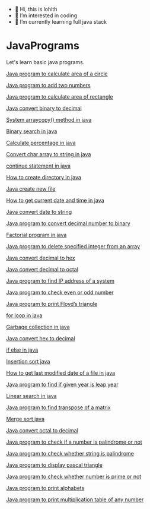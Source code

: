 - 👋 Hi, this is lohith
- 👀 I’m interested in coding
- 🌱 I’m currently learning full java stack

# JavaPrograms
Let's learn basic java programs.

[Java program to calculate area of a circle](https://www.flowerbrackets.com/java-program-calculate-area-of-circle/)

[Java program to add two numbers](https://www.flowerbrackets.com/java-program-to-add-two-numbers/)

[Java program to calculate area of rectangle](https://www.flowerbrackets.com/java-program-calculate-area-of-rectangle/)

[Java convert binary to decimal](https://www.flowerbrackets.com/binary-to-decimal-java/)

[System arraycopy() method in java](https://www.flowerbrackets.com/system-arraycopy-method-java/)

[Binary search in java](https://www.flowerbrackets.com/binary-search-java/)

[Calculate percentage in java](https://www.flowerbrackets.com/java-calculate-percentage/)

[Convert char array to string in java](https://www.flowerbrackets.com/convert-char-array-to-string-java/)

[continue statement in java](https://www.flowerbrackets.com/continue-statement-java/)

[How to create directory in java](https://www.flowerbrackets.com/how-to-create-directory-java/)

[Java create new file](https://www.flowerbrackets.com/java-create-new-file/)

[How to get current date and time in java](https://www.flowerbrackets.com/how-to-get-current-date-time-in-java/)

[Java convert date to string](https://www.flowerbrackets.com/java-date-to-string/)

[Java program to convert decimal number to binary](https://www.flowerbrackets.com/java-program-convert-decimal-number-to-binary/)

[Factorial program in java](https://www.flowerbrackets.com/factorial-program-in-java/)

[Java program to delete specified integer from an array](https://www.flowerbrackets.com/java-program-to-delete-specified-integer-from-array/)

[Java convert decimal to hex](https://www.flowerbrackets.com/java-convert-decimal-to-hex/)

[Java convert decimal to octal](https://www.flowerbrackets.com/decimal-to-octal-java/)

[Java program to find IP address of a system](https://www.flowerbrackets.com/java-program-to-find-ip-address/)

[Java program to check even or odd number](https://www.flowerbrackets.com/java-program-to-find-even-or-odd/)

[Java program to print Floyd’s triangle](https://www.flowerbrackets.com/java-program-to-print-floyds-triangle/)

[for loop in java](https://www.flowerbrackets.com/for-loop-in-java/)

[Garbage collection in java](https://www.flowerbrackets.com/garbage-collection-in-java/)

[Java convert hex to decimal](https://www.flowerbrackets.com/java-convert-hex-to-decimal/)

[if else in java](https://www.flowerbrackets.com/if-else-java/)

[Insertion sort java](https://www.flowerbrackets.com/insertion-sort-java/)

[How to get last modified date of a file in java](https://www.flowerbrackets.com/how-to-get-file-last-modified-date-in-java/)

[Java program to find if given year is leap year](https://www.flowerbrackets.com/java-program-to-find-if-given-year-is-leap-year/)

[Linear search in java](https://www.flowerbrackets.com/linear-search-java/)

[Java program to find transpose of a matrix](https://www.flowerbrackets.com/java-program-to-find-transpose-of-a-matrix/)

[Merge sort java](https://www.flowerbrackets.com/merge-sort-java/)

[Java convert octal to decimal](https://www.flowerbrackets.com/octal-to-decimal-java/)

[Java program to check if a number is palindrome or not](https://www.flowerbrackets.com/java-program-check-if-number-is-palindrome-or-not/)

[Java program to check whether string is palindrome](https://www.flowerbrackets.com/java-program-check-whether-string-palindrome/)

[Java program to display pascal triangle](https://www.flowerbrackets.com/java-program-to-display-pascal-triangle/)

[Java program to check whether number is prime or not](https://www.flowerbrackets.com/java-program-to-check-whether-number-is-prime-or-not/)

[Java program to print alphabets](https://www.flowerbrackets.com/java-program-to-print-alphabets/)

[Java program to print multiplication table of any number](https://www.flowerbrackets.com/java-program-to-print-multiplication-table-of-any-number/)
